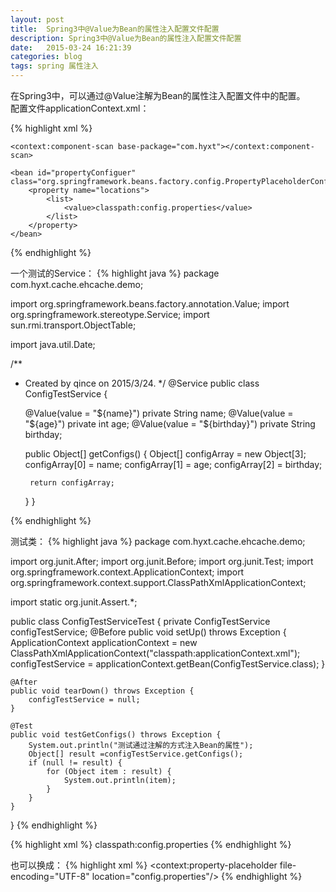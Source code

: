 ```yaml
---
layout: post
title:  Spring3中@Value为Bean的属性注入配置文件配置
description: Spring3中@Value为Bean的属性注入配置文件配置
date:   2015-03-24 16:21:39
categories: blog
tags: spring 属性注入
---
```

在Spring3中，可以通过@Value注解为Bean的属性注入配置文件中的配置。   
配置文件applicationContext.xml：

{% highlight xml %}
<beans xmlns="http://www.springframework.org/schema/beans"
       xmlns:xsi="http://www.w3.org/2001/XMLSchema-instance" xmlns:p="http://www.springframework.org/schema/p"
       xmlns:context="http://www.springframework.org/schema/context"
       xsi:schemaLocation="
                http://www.springframework.org/schema/beans http://www.springframework.org/schema/beans/spring-beans-3.1.xsd
                http://www.springframework.org/schema/context
                http://www.springframework.org/schema/context/spring-context-3.0.xsd">

    <context:component-scan base-package="com.hyxt"></context:component-scan>

    <bean id="propertyConfiguer" class="org.springframework.beans.factory.config.PropertyPlaceholderConfigurer">
        <property name="locations">
            <list>
                <value>classpath:config.properties</value>
            </list>
        </property>
    </bean>
</beans>
{% endhighlight %}


一个测试的Service：
{% highlight java %}
package com.hyxt.cache.ehcache.demo;

import org.springframework.beans.factory.annotation.Value;
import org.springframework.stereotype.Service;
import sun.rmi.transport.ObjectTable;

import java.util.Date;

/**
 * Created by qince on 2015/3/24.
 */
@Service
public class ConfigTestService {

    @Value(value = "${name}")
    private String name;
    @Value(value = "${age}")
    private int age;
    @Value(value = "${birthday}")
    private String birthday;

    public Object[] getConfigs() {
        Object[] configArray = new Object[3];
        configArray[0] = name;
        configArray[1] = age;
        configArray[2] = birthday;

        return configArray;
    }
}

{% endhighlight %}

测试类：
{% highlight java %}
package com.hyxt.cache.ehcache.demo;

import org.junit.After;
import org.junit.Before;
import org.junit.Test;
import org.springframework.context.ApplicationContext;
import org.springframework.context.support.ClassPathXmlApplicationContext;

import static org.junit.Assert.*;

public class ConfigTestServiceTest {
    private ConfigTestService configTestService;
    @Before
    public void setUp() throws Exception {
        ApplicationContext applicationContext = new ClassPathXmlApplicationContext("classpath:applicationContext.xml");
        configTestService = applicationContext.getBean(ConfigTestService.class);
    }

    @After
    public void tearDown() throws Exception {
        configTestService = null;
    }

    @Test
    public void testGetConfigs() throws Exception {
        System.out.println("测试通过注解的方式注入Bean的属性");
        Object[] result =configTestService.getConfigs();
        if (null != result) {
            for (Object item : result) {
                System.out.println(item);
            }
        }
    }
}
{% endhighlight %}

{% highlight xml %}
<bean id="propertyConfiguer" class="org.springframework.beans.factory.config.PropertyPlaceholderConfigurer">
    <property name="locations">
        <list>
            <value>classpath:config.properties</value>
        </list>
    </property>
</bean>
{% endhighlight %}

也可以换成：
{% highlight xml %}
<context:property-placeholder file-encoding="UTF-8" location="config.properties"/>
{% endhighlight %}